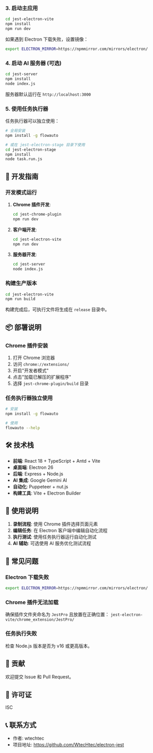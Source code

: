 
### 3. 启动主应用

```bash
cd jest-electron-vite
npm install
npm run dev
```

如果遇到 Electron 下载失败，设置镜像：

```bash
export ELECTRON_MIRROR=https://npmmirror.com/mirrors/electron/
```

### 4. 启动 AI 服务器 (可选)

```bash
cd jest-server
npm install
node index.js
```

服务器默认运行在 `http://localhost:3000`

### 5. 使用任务执行器

任务执行器可以独立使用：

```bash
# 全局安装
npm install -g flowauto

# 或在 jest-electron-stage 目录下使用
cd jest-electron-stage
npm install
node task.run.js
```

## 🔧 开发指南

### 开发模式运行

1. **Chrome 插件开发**:
   ```bash
   cd jest-chrome-plugin
   npm run dev
   ```

2. **客户端开发**:
   ```bash
   cd jest-electron-vite
   npm run dev
   ```

3. **服务器开发**:
   ```bash
   cd jest-server
   node index.js
   ```

### 构建生产版本

```bash
cd jest-electron-vite
npm run build
```

构建完成后，可执行文件将生成在 `release` 目录中。

## 📦 部署说明

### Chrome 插件安装

1. 打开 Chrome 浏览器
2. 访问 `chrome://extensions/`
3. 开启"开发者模式"
4. 点击"加载已解压的扩展程序"
5. 选择 `jest-chrome-plugin/build` 目录

### 任务执行器独立使用

```bash
# 安装
npm install -g flowauto

# 使用
flowauto --help
```

## 🛠️ 技术栈

- **前端**: React 18 + TypeScript + Antd + Vite
- **桌面端**: Electron 26
- **后端**: Express + Node.js
- **AI 集成**: Google Gemini AI
- **自动化**: Puppeteer + nut.js
- **构建工具**: Vite + Electron Builder

## 📝 使用说明

1. **录制流程**: 使用 Chrome 插件选择页面元素
2. **编辑任务**: 在 Electron 客户端中编辑自动化流程
3. **执行测试**: 使用任务执行器运行自动化测试
4. **AI 辅助**: 可选使用 AI 服务优化测试流程

## 🐛 常见问题

### Electron 下载失败
```bash
export ELECTRON_MIRROR=https://npmmirror.com/mirrors/electron/
```

### Chrome 插件无法加载
确保插件文件夹命名为 `JestPro` 且放置在正确位置：
`jest-electron-vite/chrome_extension/JestPro/`

### 任务执行失败
检查 Node.js 版本是否为 v16 或更高版本。

## 🤝 贡献

欢迎提交 Issue 和 Pull Request。

## 📄 许可证

ISC

## 📞 联系方式

- 作者: wtechtec
- 项目地址: https://github.com/WtecHtec/electron-jest